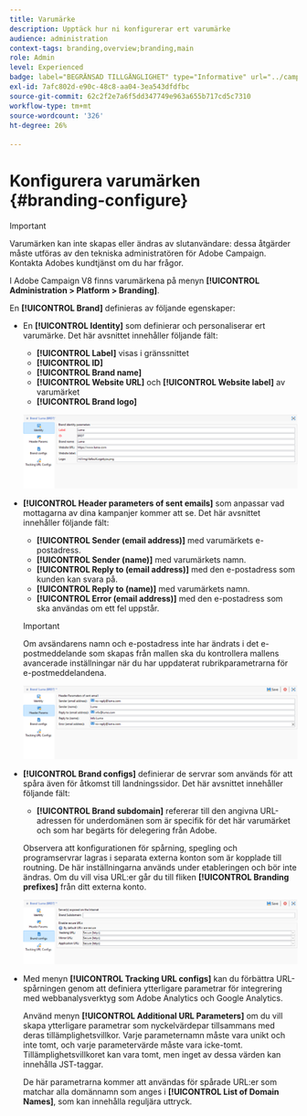```yaml
---
title: Varumärke
description: Upptäck hur ni konfigurerar ert varumärke
audience: administration
context-tags: branding,overview;branding,main
role: Admin
level: Experienced
badge: label="BEGRÄNSAD TILLGÄNGLIGHET" type="Informative" url="../campaign-standard-migration-home.md" tooltip="Begränsat till användare som migrerats till Campaign Standarden"
exl-id: 7afc802d-e90c-48c8-aa04-3ea543dfdfbc
source-git-commit: 62c2f2e7a6f5dd347749e963a655b717cd5c7310
workflow-type: tm+mt
source-wordcount: '326'
ht-degree: 26%

---
```


# Konfigurera varumärken {#branding-configure}

>[!IMPORTANT]
>
>Varumärken kan inte skapas eller ändras av slutanvändare: dessa åtgärder måste utföras av den tekniska administratören för Adobe Campaign. Kontakta Adobes kundtjänst om du har frågor.

I Adobe Campaign V8 finns varumärkena på menyn **[!UICONTROL Administration > Platform > Branding]**.

En **[!UICONTROL Brand]** definieras av följande egenskaper:

* En **[!UICONTROL Identity]** som definierar och personaliserar ert varumärke. Det här avsnittet innehåller följande fält:

   * **[!UICONTROL Label]** visas i gränssnittet
   * **[!UICONTROL ID]**
   * **[!UICONTROL Brand name]**
   * **[!UICONTROL Website URL]** och **[!UICONTROL Website label]** av varumärket
   * **[!UICONTROL Brand logo]**

  ![](assets/branding_1.png)

* **[!UICONTROL Header parameters of sent emails]** som anpassar vad mottagarna av dina kampanjer kommer att se. Det här avsnittet innehåller följande fält:

   * **[!UICONTROL Sender (email address)]** med varumärkets e-postadress.
   * **[!UICONTROL Sender (name)]** med varumärkets namn.
   * **[!UICONTROL Reply to (email address)]** med den e-postadress som kunden kan svara på.
   * **[!UICONTROL Reply to (name)]** med varumärkets namn.
   * **[!UICONTROL Error (email address)]** med den e-postadress som ska användas om ett fel uppstår.

  >[!IMPORTANT]
  >
  >Om avsändarens namn och e-postadress inte har ändrats i det e-postmeddelande som skapas från mallen ska du kontrollera mallens avancerade inställningar när du har uppdaterat rubrikparametrarna för e-postmeddelandena.

  ![](assets/branding_2.png)

* **[!UICONTROL Brand configs]** definierar de servrar som används för att spåra även för åtkomst till landningssidor. Det här avsnittet innehåller följande fält:

   * **[!UICONTROL Brand subdomain]** refererar till den angivna URL-adressen för underdomänen som är specifik för det här varumärket och som har begärts för delegering från Adobe.

  Observera att konfigurationen för spårning, spegling och programservrar lagras i separata externa konton som är kopplade till routning. De här inställningarna används under etableringen och bör inte ändras. Om du vill visa URL:er går du till fliken **[!UICONTROL Branding prefixes]** från ditt externa konto.

  ![](assets/branding_3.png)

* Med menyn **[!UICONTROL Tracking URL configs]** kan du förbättra URL-spårningen genom att definiera ytterligare parametrar för integrering med webbanalysverktyg som Adobe Analytics och Google Analytics.

  Använd menyn **[!UICONTROL Additional URL Parameters]** om du vill skapa ytterligare parametrar som nyckelvärdepar tillsammans med deras tillämplighetsvillkor. Varje parameternamn måste vara unikt och inte tomt, och varje parametervärde måste vara icke-tomt. Tillämplighetsvillkoret kan vara tomt, men inget av dessa värden kan innehålla JST-taggar.

  De här parametrarna kommer att användas för spårade URL:er som matchar alla domännamn som anges i **[!UICONTROL List of Domain Names]**, som kan innehålla reguljära uttryck.
